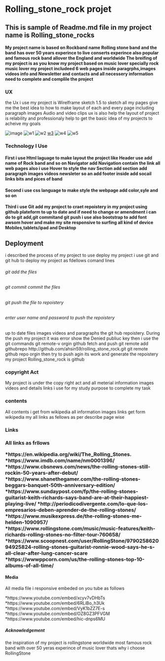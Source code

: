 <h1>Rolling_stone_rock projet</h1>

<h2>This is sample of Readme.md file in my project name is Rolling_stone_rocks</h2>

<h4>My project name is based on Rockband name Rolling stone band and the band has over 50 years experince to live
conserts experince also popular and famous rock band allover the England and worldwide 
The breifing of my project is as you know my project based on music lover specially rock music lover my project 
includeed 6 web pages inside paragrphs,images videos info and Newsletter and contacts and all necessery
information need to complete and complile the project</h4>

<h3>UX</h3>
<p> the Ux i use my project is Wirelframe sketch 1.5 to sketch all my pages give me the best idea
to how to make layout of each and every page including paragraph images Audio and video clips ux is also 
help the layout of project is relability and professionaly help to get the basic idea of my projects 
to acheive my goals</p>

![image](https://user-images.githubusercontent.com/38302279/50461369-eb004d80-0975-11e9-92d1-a5cebd8748b7.png)
![w1](https://user-images.githubusercontent.com/38302279/50461826-26e8e200-0979-11e9-9170-279cc145d55e.png)
![w2](https://user-images.githubusercontent.com/38302279/50461900-a5de1a80-0979-11e9-8783-4e0a54b8d659.png)
[w3](https://user-images.githubusercontent.com/38302279/50462083-ce1a4900-097a-11e9-8b8c-ce97910fd206.png)
![w4](https://user-images.githubusercontent.com/38302279/50462431-323e0c80-097d-11e9-8874-1af2c5038a41.png)
![w5](https://user-images.githubusercontent.com/38302279/50462541-dd4ec600-097d-11e9-9367-fac6668f0793.png)



<h3>Technology I Use</h3>
<h4>First i use Html laguage to make layout the project like
 Header use add name of Rock band and so on 
 Navigator add Navigation contain the link all web pages also i use Hover to style the nav
 Section add section add paragraph images videos newsleter so an add
 footer inside add socail links bits and pices of band</h5>

<h4>Second i use css language to make style the webpage add color,syle and so on </h4>
<h4>Third i use Git add my project to craet repoistery in my project using github plateform to up to date 
and if need to change or amendment i can do to git add,git commitand git push
i use also bootstrap to add font awsom hover and make my site responsive to surfing all kind of device
Mobiles,tablets/ipad and Desktop

<h2>Deployment</h2>
<p>i described the  process of my project to use deploy my project i use git and git hub to deploy 
my project as fdellows comand lines</p>
<h6>git add the files</h6>
<h6>git commit commit the files<h6>
<h6>git push the file to repoistery</h6>
<h6>enter user name and password to push the repoistery</h6>
<p>up to date files images videos and paragraphs the git hub repoistery. During the push my project 
it was error show the Denied publiuc key then i use the git commands
git remote-v
orgin github fetch and push
git remote add githubrepo http://github.com/ahsin59/rolling_stone_rock.git
git remote
github repo
orgin
then try to push agin its work and generate the repoistery my project Rolling_stone_rock
is github<p>
<h3>copyright Act </h3>
<p>My project is under the copy right act and all meterial information images videos
and details links i use for my study purpose to complete my task</p>
<h3>contents</h3>
<p>All contents i get from wikipedia all information images links get form wikipedia my all 
links as fellows as per describe page wise</p>
<h3>Links<h3>
<p>All links as frllows</p>
*https://en.wikipedia.org/wiki/The_Rolling_Stones.
*https://www.imdb.com/name/nm0001396/
*https://www.cbsnews.com/news/the-rolling-stones-still-rockin-50-years-after-debut/
*https://www.shanethegamer.com/the-rolling-stones-beggars-banquet-50th-anniversary-edition/
*https://www.sundaypost.com/fp/the-rolling-stones-guitarist-keith-richards-says-band-are-at-their-happiest-playing-live/
*http://periodicodivergente.com/lo-que-los-empresarios-deben-aprender-de-the-rolling-stones/
*https://www.musikexpress.de/the-rolling-stones-me-helden-1090957/
*https://www.rollingstone.com/music/music-features/keith-richards-rolling-stones-no-filter-tour-760658/
*https://www.scoopnest.com/user/RollingStone/979025862094925824-rolling-stones-guitarist-ronnie-wood-says-he-s-all-clear-after-lung-cancer-scare
*https://wwwppcorn.com/us/the-rolling-stones-top-10-albums-of-all-time/<p>
<h4>Media</h4>
<p>All media file i responsive embeded on you tube as follows</p>
*https://www.youtube.com/embed/xcyv7vDHbTs
*https://www.youtube.com/embed/6RLiBo_h3Uk
*https://www.youtube.com/embed/VyK1bZZ7E-s
*https://www.youtube.com/embed/OZ8GZ3PFVGM
*https://www.youtube.com/embed/hic-dnps6MU</p>
<h5>Acknowledgement</h5>
<p>the inspiration of my project is rollingstone worldwide most famous rock band
with over 50 yeras experince of music lover thats why i choose RollingStone</p>


  